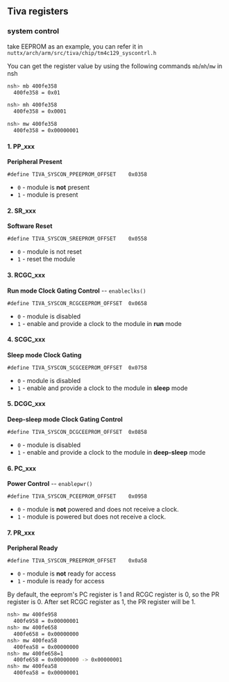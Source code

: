 ## Tiva registers

### system control

take EEPROM as an example, you can refer it in `nuttx/arch/arm/src/tiva/chip/tm4c129_syscontrl.h`

You can get the register value by using the following commands `mb`/`mh`/`mw` in nsh

```bash
nsh> mb 400fe358
  400fe358 = 0x01
```

```bash
nsh> mh 400fe358
  400fe358 = 0x0001
```

```bash
nsh> mw 400fe358
  400fe358 = 0x00000001
```

#### 1. PP_xxx 

**Peripheral Present**

`#define TIVA_SYSCON_PPEEPROM_OFFSET    0x0358`

- `0` - module is **not** present
- `1` - module is present

#### 2. SR_xxx

**Software Reset**

`#define TIVA_SYSCON_SREEPROM_OFFSET    0x0558`

- `0` - module is not reset
- `1` - reset the module

#### 3. RCGC_xxx

**Run mode Clock Gating Control** -- `enableclks()`

`#define TIVA_SYSCON_RCGCEEPROM_OFFSET  0x0658`

- `0` - module is disabled
- `1` - enable and provide a clock to the module in **run** mode

#### 4. SCGC_xxx

**Sleep mode Clock Gating**

`#define TIVA_SYSCON_SCGCEEPROM_OFFSET  0x0758`

- `0` - module is disabled
- `1` - enable and provide a clock to the module in **sleep** mode

#### 5. DCGC_xxx

**Deep-sleep mode Clock Gating Control**

`#define TIVA_SYSCON_DCGCEEPROM_OFFSET  0x0858`

- `0` - module is disabled
- `1` - enable and provide a clock to the module in **deep-sleep** mode

#### 6. PC_xxx

**Power Control** -- `enablepwr()`

`#define TIVA_SYSCON_PCEEPROM_OFFSET    0x0958`

- `0` - module is **not** powered and does not receive a clock.
- `1` - module is powered but does not receive a clock.

#### 7. PR_xxx

**Peripheral Ready**

`#define TIVA_SYSCON_PREEPROM_OFFSET    0x0a58`

- `0` - module is **not** ready for access
- `1` - module is ready for access

By default, the eeprom's PC register is 1 and RCGC register is 0, so the PR register is 0. After set RCGC register as 1, the PR register will be 1.

```bash
nsh> mw 400fe958
  400fe958 = 0x00000001
nsh> mw 400fe658
  400fe658 = 0x00000000
nsh> mw 400fea58
  400fea58 = 0x00000000
nsh> mw 400fe658=1
  400fe658 = 0x00000000 -> 0x00000001
nsh> mw 400fea58
  400fea58 = 0x00000001
```